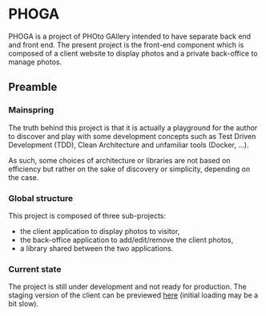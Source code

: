 # PHOGA

PHOGA is a project of PHOto GAllery intended to have separate back end and front end. The present project is the front-end component which is composed of a client website to display photos and a private back-office to manage photos.

## Preamble

### Mainspring

The truth behind this project is that it is actually a playground for the author to discover and play with some development concepts such as Test Driven Development (TDD), Clean Architecture and unfamiliar tools (Docker, ...).

As such, some choices of architecture or libraries are not based on efficiency but rather on the sake of discovery or simplicity, depending on the case.

### Global structure

This project is composed of three sub-projects:

- the client application to display photos to visitor,
- the back-office application to add/edit/remove the client photos,
- a library shared between the two applications.

### Current state

The project is still under development and not ready for production. The staging version of the client can be previewed [here](https://staging-dot-phoga-client-dot-phoga-449314.ew.r.appspot.com) (initial loading may be a bit slow).
